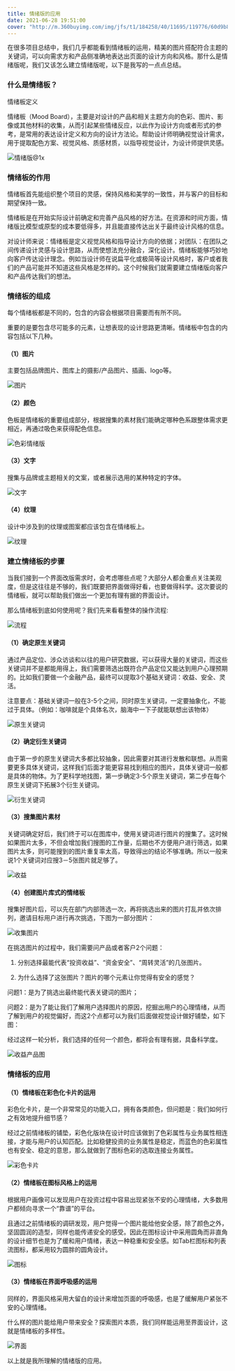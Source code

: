 ```yaml
---
title: 情绪版的应用
date: 2021-06-28 19:51:00
cover: "http://m.360buyimg.com/img/jfs/t1/184258/40/11695/119776/60d9b814E4cd4d254/595855c3a4cc322c.png"
---
```

在很多项目总结中，我们几乎都能看到情绪板的运用，精美的图片搭配符合主题的关键词，可以向需求方和产品侧准确地表达出页面的设计方向和风格。那什么是情绪版呢，我们又该怎么建立情绪版呢，以下是我写的一点点总结。

### **什么是情绪板？**

情绪板定义

情绪板（Mood Board），主要是对设计的产品和相关主题方向的色彩、图片、影像或其他材料的收集，从而引起某些情绪反应，以此作为设计方向或者形式的参考，是常用的表达设计定义和方向的设计方法论。帮助设计师明确视觉设计需求，用于提取配色方案、视觉风格、质感材质，以指导视觉设计，为设计师提供灵感。

![情绪版@1x](https://img11.360buyimg.com/imagetools/jfs/t1/194598/6/10655/1045228/60d93285E801ddbeb/2ce4c81f06300fa3.png)

### 情绪板的作用

情绪板首先能组织整个项目的灵感，保持风格和美学的一致性，并与客户的目标和期望保持一致。

情绪板是在开始实际设计前确定和完善产品风格的好方法。在资源和时间方面，情绪版比模型或原型的成本要低得多，并且能直接传达出关于最终设计风格的信息。

对设计师来说：情绪板是定义视觉风格和指导设计方向的依据；对团队：在团队之间传递设计灵感与设计思路，从而使想法充分融合，深化设计。情绪板能够巧妙地向客户传达设计理念。例如当设计师在说扁平化或极简等设计风格时，客户或者我们的产品可能并不知道这些风格是怎样的。这个时候我们就需要建立情绪版向客户和产品传达我们的想法。

### 情绪板的组成

每个情绪板都是不同的，包含的内容会根据项目需要而有所不同。

重要的是要包含尽可能多的元素，让想表现的设计思路更清晰。情绪板中包含的内容包括以下几种。

#### （1）图片

主要包括品牌图片、图库上的摄影/产品图片、插画、logo等。

![图片](https://img13.360buyimg.com/imagetools/jfs/t1/172489/16/17137/803628/60d93288Ec8047ade/954179ae0c9be644.png)

#### （2）颜色

色板是情绪板的重要组成部分，根据搜集的素材我们能确定哪种色系跟整体需求更相近，再通过吸色来获得配色信息。

![色彩情绪版](https://img12.360buyimg.com/imagetools/jfs/t1/175197/22/17008/771196/60d93285E622aff07/8ef9f31d2045ddd3.png)

#### （3）文字

搜集与品牌或主题相关的文案，或者展示选用的某种特定的字体。

![文字](https://img10.360buyimg.com/imagetools/jfs/t1/188821/18/10548/470121/60d93288E5f4b4ed0/6ef9e81859df59e9.png)

#### （4）纹理

设计中涉及到的纹理或图案都应该包含在情绪板上。

![纹理](https://img12.360buyimg.com/imagetools/jfs/t1/196488/8/10487/568483/60d93288Eaec17d82/54e2fbb0288dea97.png)

### 建立情绪板的步骤

当我们接到一个界面改版需求时，会考虑哪些点呢？大部分人都会重点关注美观度，但是这往往是不够的，我们既要把界面做得好看，也要做得科学。这次要说的情绪板，就可以帮助我们做出一个更加有理有据的界面设计。 

那么情绪板到底如何使用呢？我们先来看看整体的操作流程: 

![流程](https://img11.360buyimg.com/imagetools/jfs/t1/188256/31/10563/26036/60d93284Ec8460dec/d90aa10d9581cd12.png)

#### （1）确定原生关键词

通过产品定位、涉众访谈和以往的用户研究数据，可以获得大量的关键词，而这些关键词并不是都能用得上，我们需要筛选出既符合产品定位又能达到用户心理预期的。比如我们要做一个金融产品，最终可以提取3个基础关键词：收益、安全、灵活。

注意要点：基础关键词一般在3-5个之间，同时原生关键词，一定要抽象化，不能过于具体。（例如：咖啡就是个具体名次，脑海中一下子就能联想出该物体） 

﻿![原生关键词](https://img13.360buyimg.com/imagetools/jfs/t1/196817/29/10379/199885/60d93289Eb5cbf094/5d5359accaf48bf1.png)



#### （2）确定衍生关键词

由于第一步的原生关键词大多都比较抽象，因此需要对其进行发散和联想。从而需要更多具体关键词，这样我们后面才能更容易找到相应的图片，具体关键词一般都是具体的物体。为了更科学地找图，第一步确定3-5个原生关键词，第二步在每个原生关键词下拓展3个衍生关键词。﻿

![衍生关键词](https://img14.360buyimg.com/imagetools/jfs/t1/180228/16/10911/232102/60d93289Eb37fb6aa/556ac43dee29ec4f.png)

#### （3）搜集图片素材

关键词确定好后，我们终于可以在图库中，使用关键词进行图片的搜集了。这时候如果图片太多，不但会增加我们搜图的工作量，后期也不方便用户进行筛选，如果图片太多，则可能搜到的图片重复率太高，导致得出的结论不够准确。所以一般来说1个关键词对应搜3－5张图片就足够了。﻿

![收益](https://img11.360buyimg.com/imagetools/jfs/t1/193167/33/10669/3161906/60d93287E954c990f/c6c801d94de61159.png)

#### （4）创建图片库式的情绪板 

搜集好图片后，可以先在部门内部筛选一次，再将挑选出来的图片打乱并依次排列，邀请目标用户进行再次挑选，下图为一部分图片： 

![收集图片](https://img14.360buyimg.com/imagetools/jfs/t1/175413/37/17190/402505/60d93286E88d0c987/0c3e151963d2a9d3.png)

在挑选图片的过程中，我们需要问产品或者客户2个问题：

1. 分别选择最能代表“投资收益”、“资金安全”、“周转灵活”的几张图片。

1. 为什么选择了这张图片？图片的哪个元素让你觉得有安全的感觉？

问题1：是为了挑选出最终能代表关键词的图片；

问题2：是为了能让我们了解用户选择图片的原因，挖掘出用户的心理情绪，从而了解到用户的视觉偏好，而这2个点都可以为我们后面做视觉设计做好铺垫，如下图：

经过这样一轮分析，我们选择的任何一个颜色，都将会有理有据，具备科学度。

![收益产品图](https://img14.360buyimg.com/imagetools/jfs/t1/194200/26/10572/320604/60d93287Ec4002ba8/27964263f4b3cd9d.png)



### 情绪板的应用

#### （1）情绪板在彩色化卡片的运用

彩色化卡片，是一个非常常见的功能入口，拥有各类颜色，但问题是：我们如何行之有效地提升细节感？

经过之前情绪板的铺垫，彩色化版块在设计时应该做到了色彩属性与业务属性相连接，才能与用户的认知匹配。比如稳健投资的业务属性是稳定，而蓝色的色彩属性也有安全、稳定的意思，那么就做到了图标色彩的选取连接业务属性。

![彩色卡片](https://img13.360buyimg.com/imagetools/jfs/t1/175034/34/16902/63151/60d93284E2319b4fa/9333a1282e09620a.png)

#### （2）情绪板在图标风格上的运用

根据用户画像可以发现用户在投资过程中容易出现紧张不安的心理情绪，大多数用户都倾向寻求一个“靠谱”的平台。

且通过之前情绪板的调研发现，用户觉得一个图片能给他安全感，除了颜色之外，坚固圆润的造型，同样也能传递安全的感受。因此在图标设计中采用圆角而非直角的设计细节也是为了缓和用户情绪，表达一种稳重和安全感。如Tab栏图标和列表流图标，都采用较为圆胖的圆角设计。

![图标](https://img13.360buyimg.com/imagetools/jfs/t1/192417/3/10515/130451/60d93288Ed559e587/f5b01f1ddc0a315e.png)

#### （3）情绪板在界面呼吸感的运用

同样的，界面风格采用大留白的设计来增加页面的呼吸感，也是了缓解用户紧张不安的心理情绪。

什么样的图片能给用户带来安全？探索图片本质，我们同样能运用至界面设计，这就是情绪板的多样性。

﻿﻿![界面](https://img14.360buyimg.com/imagetools/jfs/t1/172256/31/17126/159621/60d93284Ed1cf4c45/3bd167c63255260f.png)

以上就是我所理解的情绪版的应用。

